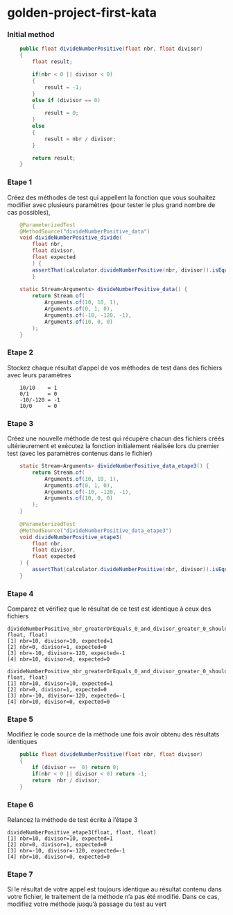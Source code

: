 # golden-project-first-kata

### Initial method
```java
    public float divideNumberPositive(float nbr, float divisor)
    {
        float result;

        if(nbr < 0 || divisor < 0)
        {
            result = -1;
        }
        else if (divisor == 0)
        {
            result = 0;
        }
        else
        {
            result = nbr / divisor;
        }

        return result;
    }
```


### Etape 1
Créez des méthodes de test qui appellent la fonction que vous souhaitez modifier avec plusieurs paramètres (pour tester le plus grand nombre de cas possibles),

```java
    @ParameterizedTest
    @MethodSource("divideNumberPositive_data")
    void divideNumberPositive_divide(
        float nbr,
        float divisor,
        float expected
        ) {
        assertThat(calculator.divideNumberPositive(nbr, divisor)).isEqualTo(expected);
        }
        
    static Stream<Arguments> divideNumberPositive_data() {
        return Stream.of(
            Arguments.of(10, 10, 1),
            Arguments.of(0, 1, 0),
            Arguments.of(-10, -120, -1),
            Arguments.of(10, 0, 0)
        );
    }
```

### Etape 2
Stockez chaque résultat d’appel de vos méthodes de test dans des fichiers avec leurs paramètres
```text
    10/10    = 1
    0/1      = 0
    -10/-120 = -1
    10/0     = 0
```

### Etape 3
Créez une nouvelle méthode de test qui récupère chacun des fichiers créés ultérieurement et exécutez la fonction initialement réalisée lors du premier test (avec les paramètres contenus dans le fichier)

```java
    static Stream<Arguments> divideNumberPositive_data_etape3() {
        return Stream.of(
            Arguments.of(10, 10, 1),
            Arguments.of(0, 1, 0),
            Arguments.of(-10, -120, -1),
            Arguments.of(10, 0, 0)
        );
    }
    
    @ParameterizedTest
    @MethodSource("divideNumberPositive_data_etape3")
    void divideNumberPositive_etape3(
        float nbr,
        float divisor,
        float expected
    ) {
        assertThat(calculator.divideNumberPositive(nbr, divisor)).isEqualTo(expected);
    }

```

### Etape 4
Comparez et vérifiez que le résultat de ce test est identique à ceux des fichiers

```text
divideNumberPositive_nbr_greaterOrEquals_0_and_divisor_greater_0_should_return_real_divide(float, float, float)
[1] nbr=10, divisor=10, expected=1
[2] nbr=0, divisor=1, expected=0
[3] nbr=-10, divisor=-120, expected=-1
[4] nbr=10, divisor=0, expected=0

divideNumberPositive_nbr_greaterOrEquals_0_and_divisor_greater_0_should_return_real_divide_etape3(float, float, float)
[1] nbr=10, divisor=10, expected=1
[2] nbr=0, divisor=1, expected=0
[3] nbr=-10, divisor=-120, expected=-1
[4] nbr=10, divisor=0, expected=0
```


### Etape 5
Modifiez le code source de la méthode une fois avoir obtenu des résultats identiques

````java
    public float divideNumberPositive(float nbr, float divisor)
    {
        if (divisor ==  0) return 0;
        if(nbr < 0 || divisor < 0) return -1;
        return  nbr / divisor;
    }
````



### Etape 6
Relancez la méthode de test écrite à l’étape 3
````text
divideNumberPositive_etape3(float, float, float)
[1] nbr=10, divisor=10, expected=1
[2] nbr=0, divisor=1, expected=0
[3] nbr=-10, divisor=-120, expected=-1
[4] nbr=10, divisor=0, expected=0
````

### Etape 7
Si le résultat de votre appel est toujours identique au résultat contenu dans votre fichier, le traitement de la méthode n’a pas été modifié. Dans ce cas, modifiez votre méthode jusqu’à passage du test au vert